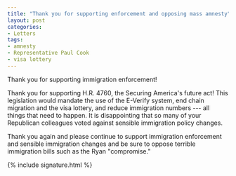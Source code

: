 ```yaml
---
title: "Thank you for supporting enforcement and opposing mass amnesty"
layout: post
categories:
- Letters
tags:
- amnesty
- Representative Paul Cook
- visa lottery
---
```


Thank you for supporting immigration enforcement!

Thank you for supporting H.R. 4760, the Securing America's future act! This legislation would mandate the use of the E-Verify system, end chain migration and the visa lottery, and reduce immigration numbers --- all things that need to happen. It is disappointing that so many of your Republican colleagues voted against sensible immigration policy changes.

Thank you again and please continue to support immigration enforcement and sensible immigration changes and be sure to oppose terrible immigration bills such as the Ryan "compromise."

{% include signature.html %}
